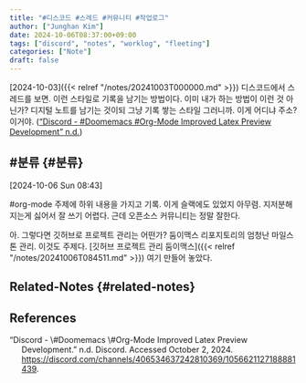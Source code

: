 ```yaml
---
title: "#디스코드 #스레드 #커뮤니티 #작업로그"
author: ["Junghan Kim"]
date: 2024-10-06T08:37:00+09:00
tags: ["discord", "notes", "worklog", "fleeting"]
categories: ["Note"]
draft: false
---
```


<!--more-->

[2024-10-03]({{< relref "/notes/20241003T000000.md" >}}) 디스코드에서 스레드를 보면. 이런 스타일로 기록을 남기는 방법이다. 이미 내가 하는 방법이 이런 것 아닌가? 디지털 노트를 남기는 것이되 그냥 기록 쌓는 스타일 그러니까. 이게 어디냐 주소? 이거야. (<a href="#citeproc_bib_item_1">“Discord - \#Doomemacs \#Org-Mode Improved Latex Preview Development” n.d.</a>)


## #분류 {#분류}

<span class="timestamp-wrapper"><span class="timestamp">[2024-10-06 Sun 08:43]</span></span>

\#org-mode 주제에 하위 내용을 가지고 기록. 이게 슬랙에도 있었지 아무렴. 지저분해 지는게 싫어서 잘 쓰기 어렵다. 근데 오픈소스 커뮤니티는 정말 잘한다.

아. 그렇다면 깃허브로 프로젝트 관리는 어떤가? 둠이맥스 리포지토리의 엄청난 마일스톤 관리. 이것도 주제다. [깃허브 프로젝트 관리 둠이맥스]({{< relref "/notes/20241006T084511.md" >}}) 여기 만들어 놓았다.


## Related-Notes {#related-notes}

## References

<style>.csl-entry{text-indent: -1.5em; margin-left: 1.5em;}</style><div class="csl-bib-body">
  <div class="csl-entry"><a id="citeproc_bib_item_1"></a>“Discord - \#Doomemacs \#Org-Mode Improved Latex Preview Development.” n.d. Discord. Accessed October 2, 2024. <a href="https://discord.com/channels/406534637242810369/1056621127188881439">https://discord.com/channels/406534637242810369/1056621127188881439</a>.</div>
</div>
